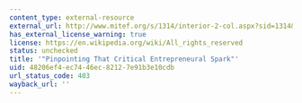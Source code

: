 ```yaml
---
content_type: external-resource
external_url: http://www.mitef.org/s/1314/interior-2-col.aspx?sid=1314&gid=5&pgid=5818
has_external_license_warning: true
license: https://en.wikipedia.org/wiki/All_rights_reserved
status: unchecked
title: '"Pinpointing That Critical Entrepreneural Spark"'
uid: 48206ef4-ec74-46ec-8212-7e91b3e10cdb
url_status_code: 403
wayback_url: ''
---
```

